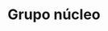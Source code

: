 ---
title: Grupo núcleo
# form_url: https://dgoovofaxuqmavs.form.io/pagagruponucleo
form_type: core
form_slug: Grupo-nucleo
---